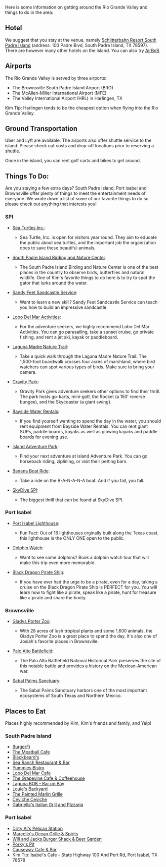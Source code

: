 
Here is some information on getting around the Rio Grande Valley and things to do in the area:

## Hotel

We suggest that you stay at the venue, namely [Schlitterbahn Resort South Padre Island](https://www.schlitterbahn.com/south-padre-island/resort) (address: 100 Padre Blvd, South Padre Island, TX 78597). There are however many other hotels on the Island. You can also try [AirBnB](https://www.airbnb.com/s/South-Padre-Island--TX--United-States/homes?refinement_paths%5B%5D=%2Fhomes&click_referer=t%3ASEE_ALL%7Csid%3Aff3f7ec2-3c29-4c3d-a0bf-e0b29acc6c92%7Cst%3ALANDING_PAGE_MARQUEE&title_type=NONE&place_id=ChIJ761vtJupb4YRIrPbw1yyW00&s_tag=fZUrlnjO&checkin=2020-02-21&checkout=2020-02-23).

## Airports

The Rio Grande Valley is served by three airports: 
- The Brownsville South Padre Island Airport (BRO)
- The McAllen-Miller International Airport (MFE)
- The Valley International Airport (HRL) in Harlingen, TX

Kim Tip: Harlingen tends to be the cheapest option when flying into the Rio Grande Valley. 

## Ground Transportation

Uber and Lyft are available. The airports also offer shuttle service to the island. Please check out costs and drop-off locations prior to reserving a shuttle.

Once in the island, you can rent golf carts and bikes to get around.

## Things To Do:

Are you staying a few extra days? South Padre Island, Port Isabel and Brownsville offer plenty of things to meet the entertainment needs of everyone. We wrote down a list of some of our favorite things to do so please check out anything that interests you!  

### SPI

- [Sea Turtles Inc.](http://www.seaturtleinc.org/):
	- Sea Turtle, Inc. is open for visitors year round. They aim to educate the public about sea turtles, and the important job the organization does to save these beautiful animals. 

- [South Padre Island Birding and Nature Center](http://www.theworldbirdingcenter.com/Spi.html):
	- The South Padre Island Birding and Nature Center is one of the best places in the country to observe birds, butterflies and natural wildlife. One of Kim's favorite things to do here is to try to spot the gator that lurks around the water.

- [Sandy Feet Sandcastle Service](https://www.sandyfeetsandcastleservices.com/):
	- Want to learn a new skill? Sandy Feet Sandcastle Service can teach you how to build an impressive sandcastle. 

- [Lobo Del Mar Activities](https://www.lobodelmaractivities.com/):
	- For the adventure seekers, we highly recommend Lobo Del Mar Activities. You can go parasailing, take a sunset cruise, go private fishing, and rent a jet ski, kayak or paddleboard. 

- [Laguna Madre Nature Trail](https://www.sopadre.com/listings/laguna-madre-nature-trail/):
	- Take a quick walk through the Laguna Madre Nature Trail. The 1,500-foot boardwalk crosses four acres of marshland, where bird watchers can spot various types of birds. Make sure to bring your camera.

- [Gravity Park](http://gravitypark.squarespace.com/prices):
	- Gravity Park gives adventure seekers other options to find their thrill. The park hosts go-karts, mini-golf, the Rocket (a 150' reverse bungee), and the Skycoaster (a giant swing). 

- [Bayside Water Rentals](http://spifun.com/SPI_FUN/HOME_PAGE.html):
	- If you find yourself wanting to spend the day in the water, you should rent equipment from Bayside Water Rentals. You can rent giant SUPs, paddle boards, kayaks as well as glowing kayaks and paddle boards for evening use. 

- [Island Adventure Park](https://www.southpadreislandadventures.com/):
	- Find your next adventure at Island Adventure Park. You can go horseback riding, ziplining, or visit their petting barn. 

- [Banana Boat Ride](https://parroteyesspi.com/activities/banana-boat-ride/):
	- Take a ride on the B-A-N-A-N-A boat. And if you fall, you fall.

- [SkyDive SPI](https://skydivespi.com/):
	- The biggest thrill that can be found at SkyDive SPI. 


### Port Isabel

- [Port Isabel Lighthouse](https://tpwd.texas.gov/state-parks/port-isabel-lighthouse):
	- Fun Fact: Out of 16 lighthouses orginally built along the Texas coast, this lighthouse is the ONLY ONE open to the public. 

- [Dolphin Watch](http://www.dolphinwatching.info/):
	- Want to see some dolphins? Book a dolphin watch tour that will make this trip even more memorable. 

- [Black Dragon Pirate Ship](http://www.ospreycruises.com/the-black-dragon-pirate-ship/):
	- If you have ever had the urge to be a pirate, even for a day, taking a cruise on the Black Dragon Pirate Ship is PERFECT for you. You will learn how to fight like a pirate, speak like a pirate, hunt for treasure like a pirate and share the booty.

### Brownsville
- [Gladys Porter Zoo](http://gpz.org/):
 	- With 28 acres of lush tropical plants and some 1,600 animals, the Gladys Porter Zoo is a great place to spend the day. It's also one of Josiah's favorite places in Brownsville.

- [Palo Alto Battlefield](https://www.nps.gov/paal/index.htm):
 	- The Palo Alto Battlefield National Historical Park preserves the site of this notable battle and provides a history on the Mexican-American war.

- [Sabal Palms Sanctuary](http://sabalpalmsanctuary.org/):
 	- The Sabal Palms Sanctuary harbors one of the most important ecosystems of South Texas and Northern Mexico. 

## Places to Eat
Places highly recommended by Kim, Kim's friends and family, and Yelp!

### South Padre Island
- [BurgerFi](https://burgerfi.com/?utm_source=local&utm_medium=snack_pack&utm_campaign=tx&utm_content=south%20padre%20island&utm_term=50421)
- [The Meatball Cafe](http://themeatball-cafe.com/)
- [Blackbeard's](https://www.blackbeardsspi.com/Home)
- [Sea Ranch Restaurant & Bar](https://www.searanchrestaurant.com/)
- [Yummies Bistro](https://www.facebook.com/yummies.bistro)
- [Lobo Del Mar Cafe](https://www.lobodelmarcafe.com/)
- [The Grapevine Cafe & Coffeehouse](https://www.gvcafe.com/)
- [Laguna BOB - Bar on Bay](http://lagunabob.com/)
- [Louie's Backyard](https://www.lbyspi.com/)
- [The Painted Marlin Grille](http://www.paintedmarlingrille.com/)
- [Ceviche Ceviche](https://www.facebook.com/pg/cevichecevichesouthpadreisland/about/?ref=page_internal)
- [Gabriella's Italian Grill and Pizzaria](http://gabriellasspi.com/)

### Port Isabel
- [Dirty Al's Pelican Station](http://pelicanstation.co/)
- [Marcello's Ocean Grille & Spirits](https://www.marcellosspi.com/)
- [Will and Jacks Burger Shack & Beer Garden](https://www.facebook.com/WillAndJacks/)
- [Porky's Pit](https://www.facebook.com/PORKYSPITPI)
- [Causeway Cafe & Bar](https://www.mycausewaycafe.com/)
- Kim Tip: Isabel's Cafe - State Highway 100 And Port Rd, Port Isabel, TX 78578

